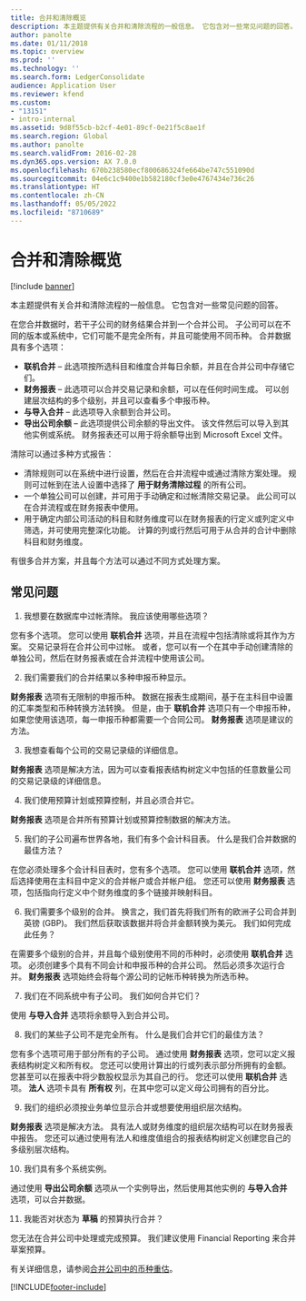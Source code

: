 ```yaml
---
title: 合并和清除概览
description: 本主题提供有关合并和清除流程的一般信息。 它包含对一些常见问题的回答。
author: panolte
ms.date: 01/11/2018
ms.topic: overview
ms.prod: ''
ms.technology: ''
ms.search.form: LedgerConsolidate
audience: Application User
ms.reviewer: kfend
ms.custom:
- "13151"
- intro-internal
ms.assetid: 9d8f55cb-b2cf-4e01-89cf-0e21f5c8ae1f
ms.search.region: Global
ms.author: panolte
ms.search.validFrom: 2016-02-28
ms.dyn365.ops.version: AX 7.0.0
ms.openlocfilehash: 670b238580ecf800686324fe664be747c551090d
ms.sourcegitcommit: 04e6c1c9400e1b582180cf3e0e4767434e736c26
ms.translationtype: HT
ms.contentlocale: zh-CN
ms.lasthandoff: 05/05/2022
ms.locfileid: "8710689"
---
```

# <a name="consolidation-and-elimination-overview"></a>合并和清除概览

[!include [banner](../includes/banner.md)]

本主题提供有关合并和清除流程的一般信息。 它包含对一些常见问题的回答。

在您合并数据时，若干子公司的财务结果合并到一个合并公司。 子公司可以在不同的版本或系统中，它们可能不是完全所有，并且可能使用不同币种。 合并数据具有多个选项：

-   **联机合并** – 此选项按所选科目和维度合并每日余额，并且在合并公司中存储它们。
-   **财务报表** – 此选项可以合并交易记录和余额，可以在任何时间生成。 可以创建层次结构的多个级别，并且可以查看多个申报币种。
-   **与导入合并** – 此选项导入余额到合并公司。
-   **导出公司余额** – 此选项提供公司余额的导出文件。 该文件然后可以导入到其他实例或系统。 财务报表还可以用于将余额导出到 Microsoft Excel 文件。

清除可以通过多种方式报告：

-  清除规则可以在系统中进行设置，然后在合并流程中或通过清除方案处理。 规则可过帐到在法人设置中选择了 **用于财务清除过程** 的所有公司。
-   一个单独公司可以创建，并可用于手动确定和过帐清除交易记录。 此公司可以在合并流程或在财务报表中使用。
-  用于确定内部公司活动的科目和财务维度可以在财务报表的行定义或列定义中筛选，并可使用完整深化功能。 计算的列或行然后可用于从合并的合计中删除科目和财务维度。

有很多合并方案，并且每个方法可以通过不同方式处理方案。

## <a name="frequently-asked-questions"></a>常见问题
1. 我想要在数据库中过帐清除。 我应该使用哪些选项？

您有多个选项。 您可以使用 **联机合并** 选项，并且在流程中包括清除或将其作为方案。 交易记录将在合并公司中过帐。 或者，您可以有一个在其中手动创建清除的单独公司，然后在财务报表或在合并流程中使用该公司。

2.  我们需要我们的合并结果以多种申报币种显示。

**财务报表** 选项有无限制的申报币种。 数据在报表生成期间，基于在主科目中设置的汇率类型和币种转换方法转换。 但是，由于 **联机合并** 选项只有一个申报币种，如果您使用该选项，每一申报币种都需要一个合同公司。 **财务报表** 选项是建议的方法。

3. 我想查看每个公司的交易记录级的详细信息。

**财务报表** 选项是解决方法，因为可以查看报表结构树定义中包括的任意数量公司的交易记录级的详细信息。

4. 我们使用预算计划或预算控制，并且必须合并它。

**财务报表** 选项是合并所有预算计划或预算控制数据的解决方法。

5. 我们的子公司遍布世界各地，我们有多个会计科目表。 什么是我们合并数据的最佳方法？

在您必须处理多个会计科目表时，您有多个选项。 您可以使用 **联机合并** 选项，然后选择使用在主科目中定义的合并帐户或合并帐户组。 您还可以使用 **财务报表** 选项，包括指向行定义中个财务维度的多个链接并映射科目。

6. 我们需要多个级别的合并。 换言之，我们首先将我们所有的欧洲子公司合并到英镑 (GBP)。 我们然后获取该数据并将合并金额转换为美元。 我们如何完成此任务？

在需要多个级别的合并，并且每个级别使用不同的币种时，必须使用 **联机合并** 选项。 必须创建多个具有不同会计和申报币种的合并公司。 然后必须多次运行合并。 **财务报表** 选项始终会将每个源公司的记帐币种转换为所选币种。

7. 我们在不同系统中有子公司。 我们如何合并它们？

使用 **与导入合并** 选项将余额导入到合并公司。

8. 我们的某些子公司不是完全所有。 什么是我们合并它们的最佳方法？

您有多个选项可用于部分所有的子公司。 通过使用 **财务报表** 选项，您可以定义报表结构树定义和所有权。 您还可以使用计算出的行或列表示部分所拥有的金额。 您甚至可以在报表中将少数股权显示为其自己的行。 您还可以使用 **联机合并** 选项。 **法人** 选项卡具有 **所有权** 列，在其中您可以定义母公司拥有的百分比。

9. 我们的组织必须按业务单位显示合并或想要使用组织层次结构。

**财务报表** 选项是解决方法。 具有法人或财务维度的组织层次结构可以在财务报表中报告。 您还可以通过使用有法人和维度值组合的报表结构树定义创建您自己的多级别层次结构。

10. 我们具有多个系统实例。

通过使用 **导出公司余额** 选项从一个实例导出，然后使用其他实例的 **与导入合并** 选项，可以合并数据。

11. 我能否对状态为 **草稿** 的预算执行合并？ 
            
您无法在合并公司中处理或完成预算。 我们建议使用 Financial Reporting 来合并草案预算。

有关详细信息，请参阅[合并公司中的币种重估](../general-ledger/currency-revaluation-consolidation-company.md)。




[!INCLUDE[footer-include](../../includes/footer-banner.md)]
